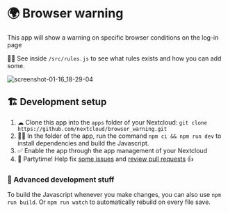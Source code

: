 # 🌍 Browser warning

This app will show a warning on specific browser conditions on the log-in page

:woman_mechanic: See inside `/src/rules.js` to see what rules exists and how you can add some.

![screenshot-01-16_18-29-04](https://user-images.githubusercontent.com/14975046/51266875-ab4ce480-19bc-11e9-83eb-d6cf0a05cadf.png)



## 🏗 Development setup

1. ☁ Clone this app into the `apps` folder of your Nextcloud: `git clone https://github.com/nextcloud/browser_warning.git`
2. 👩‍💻 In the folder of the app, run the command `npm ci && npm run dev` to install dependencies and build the Javascript.
3. ✅ Enable the app through the app management of your Nextcloud
4. 🎉 Partytime! Help fix [some issues](https://github.com/nextcloud/browser_warning/issues) and [review pull requests](https://github.com/nextcloud/browser_warning/pulls) 👍


### 🧙 Advanced development stuff

To build the Javascript whenever you make changes, you can also use `npm run build`. Or `npm run watch` to automatically rebuild on every file save.
